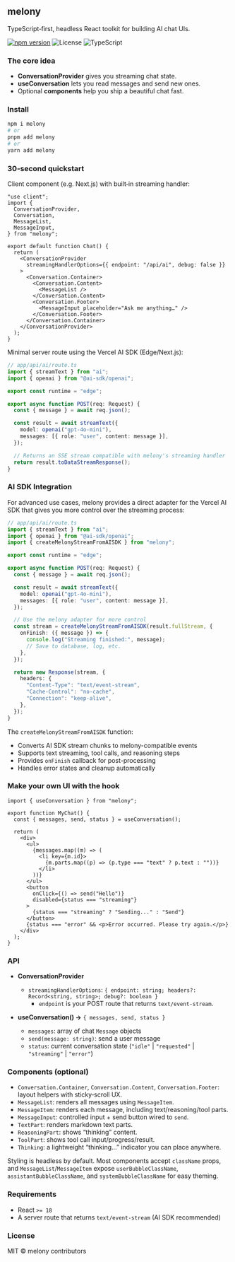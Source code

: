 ## melony

TypeScript‑first, headless React toolkit for building AI chat UIs.

[![npm version](https://img.shields.io/npm/v/melony.svg?color=2ea043)](https://www.npmjs.com/package/melony)
![License](https://img.shields.io/badge/license-MIT-blue.svg)
![TypeScript](https://img.shields.io/badge/typed-TypeScript-3178c6.svg)

### The core idea

- **ConversationProvider** gives you streaming chat state.
- **useConversation** lets you read messages and send new ones.
- Optional **components** help you ship a beautiful chat fast.

### Install

```bash
npm i melony
# or
pnpm add melony
# or
yarn add melony
```

### 30‑second quickstart

Client component (e.g. Next.js) with built‑in streaming handler:

```tsx
"use client";
import {
  ConversationProvider,
  Conversation,
  MessageList,
  MessageInput,
} from "melony";

export default function Chat() {
  return (
    <ConversationProvider
      streamingHandlerOptions={{ endpoint: "/api/ai", debug: false }}
    >
      <Conversation.Container>
        <Conversation.Content>
          <MessageList />
        </Conversation.Content>
        <Conversation.Footer>
          <MessageInput placeholder="Ask me anything…" />
        </Conversation.Footer>
      </Conversation.Container>
    </ConversationProvider>
  );
}
```

Minimal server route using the Vercel AI SDK (Edge/Next.js):

```ts
// app/api/ai/route.ts
import { streamText } from "ai";
import { openai } from "@ai-sdk/openai";

export const runtime = "edge";

export async function POST(req: Request) {
  const { message } = await req.json();

  const result = await streamText({
    model: openai("gpt-4o-mini"),
    messages: [{ role: "user", content: message }],
  });

  // Returns an SSE stream compatible with melony's streaming handler
  return result.toDataStreamResponse();
}
```

### AI SDK Integration

For advanced use cases, melony provides a direct adapter for the Vercel AI SDK that gives you more control over the streaming process:

```ts
// app/api/ai/route.ts
import { streamText } from "ai";
import { openai } from "@ai-sdk/openai";
import { createMelonyStreamFromAISDK } from "melony";

export const runtime = "edge";

export async function POST(req: Request) {
  const { message } = await req.json();

  const result = await streamText({
    model: openai("gpt-4o-mini"),
    messages: [{ role: "user", content: message }],
  });

  // Use the melony adapter for more control
  const stream = createMelonyStreamFromAISDK(result.fullStream, {
    onFinish: ({ message }) => {
      console.log("Streaming finished:", message);
      // Save to database, log, etc.
    },
  });

  return new Response(stream, {
    headers: {
      "Content-Type": "text/event-stream",
      "Cache-Control": "no-cache",
      "Connection": "keep-alive",
    },
  });
}
```

The `createMelonyStreamFromAISDK` function:
- Converts AI SDK stream chunks to melony-compatible events
- Supports text streaming, tool calls, and reasoning steps
- Provides `onFinish` callback for post-processing
- Handles error states and cleanup automatically

### Make your own UI with the hook

```tsx
import { useConversation } from "melony";

export function MyChat() {
  const { messages, send, status } = useConversation();

  return (
    <div>
      <ul>
        {messages.map((m) => (
          <li key={m.id}>
            {m.parts.map((p) => (p.type === "text" ? p.text : ""))}
          </li>
        ))}
      </ul>
      <button 
        onClick={() => send("Hello")} 
        disabled={status === "streaming"}
      >
        {status === "streaming" ? "Sending..." : "Send"}
      </button>
      {status === "error" && <p>Error occurred. Please try again.</p>}
    </div>
  );
}
```

### API

- **ConversationProvider**

  - `streamingHandlerOptions`: `{ endpoint: string; headers?: Record<string, string>; debug?: boolean }`
    - `endpoint` is your POST route that returns `text/event-stream`.

- **useConversation() →** `{ messages, send, status }`
  - `messages`: array of chat `Message` objects
  - `send(message: string)`: send a user message
  - `status`: current conversation state (`"idle"` | `"requested"` | `"streaming"` | `"error"`)

### Components (optional)

- `Conversation.Container`, `Conversation.Content`, `Conversation.Footer`: layout helpers with sticky‑scroll UX.
- `MessageList`: renders all messages using `MessageItem`.
- `MessageItem`: renders each message, including text/reasoning/tool parts.
- `MessageInput`: controlled input + send button wired to `send`.
- `TextPart`: renders markdown text parts.
- `ReasoningPart`: shows “thinking” content.
- `ToolPart`: shows tool call input/progress/result.
- `Thinking`: a lightweight “thinking…” indicator you can place anywhere.

Styling is headless by default. Most components accept `className` props, and `MessageList`/`MessageItem` expose `userBubbleClassName`, `assistantBubbleClassName`, and `systemBubbleClassName` for easy theming.

### Requirements

- React `>= 18`
- A server route that returns `text/event-stream` (AI SDK recommended)

### License

MIT © melony contributors
